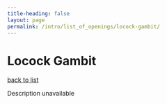 ```yaml
---
title-heading: false
layout: page
permalink: /intro/list_of_openings/locock-gambit/
---
```


# Locock Gambit

[back to list](../../list_of_openings)

Description unavailable